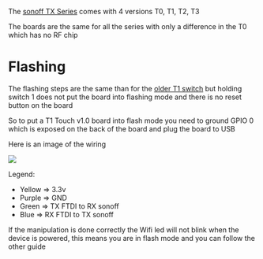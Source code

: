 The [sonoff TX Series](https://www.itead.cc/sonoff-tx-series-wifi-smart-wall-switches.html) comes with 4 versions T0, T1, T2, T3

The boards are the same for all the series with only a difference in the T0 which has no RF chip

# Flashing

The flashing steps are the same than for the [older T1 switch](/devices/Sonoff-T1) but holding switch 1 does not put the board into flashing mode and there is no reset button on the board

So to put a T1 Touch v1.0 board into flash mode you need to ground GPIO 0 which is exposed on the back of the board and plug the board to USB

Here is an image of the wiring

![](https://user-images.githubusercontent.com/6115458/62552030-462fe200-b86d-11e9-9ee9-30998fed2a9d.jpg)

Legend:
* Yellow => 3.3v
* Purple => GND
* Green => TX FTDI to RX sonoff
* Blue => RX FTDI to TX sonoff


If the manipulation is done correctly the Wifi led will not blink when the device is powered, this means you are in flash mode and you can follow the other guide
